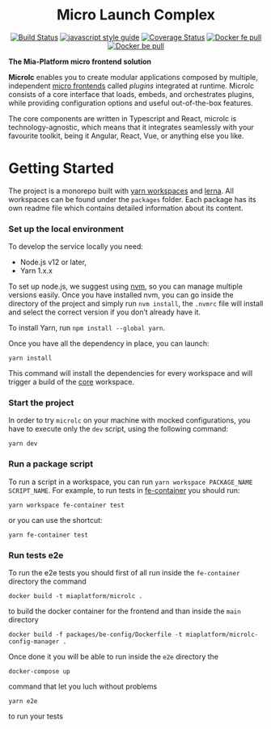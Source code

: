 <div align="center">

# Micro Launch Complex

[![Build Status][github-actions-svg]][github-actions]
[![javascript style guide][standard-mia-svg]][standard-mia]
[![Coverage Status][coverall-svg]][coverall-io]
[![Docker fe pull][docker-frontend-pull-svg]][docker-frontend-pull]
[![Docker be pull][docker-backend-pull-svg]][docker-backend-pull]

</div>

**The Mia-Platform micro frontend solution**

**Microlc** enables you to create modular applications composed by multiple, independent [micro frontends][micro-frontends]
called _plugins_ integrated at runtime. Microlc consists of a core interface that loads, embeds, and orchestrates plugins, while
providing configuration options and useful out-of-the-box features.

The core components are written in Typescript and React, microlc is technology-agnostic, which means that it integrates
seamlessly with your favourite toolkit, being it Angular, React, Vue, or anything else you like.

# Getting Started

The project is a monorepo built with [yarn workspaces][workspaces] and [lerna][lerna]. All workspaces can be found under
the `packages` folder. Each package has its own readme file which contains detailed information about its content.

### Set up the local environment

To develop the service locally you need:

- Node.js v12 or later,
- Yarn 1.x.x

To set up node.js, we suggest using [nvm][nvm], so you can manage multiple versions easily. Once you have installed nvm,
you can go inside the directory of the project and simply run `nvm install`, the `.nvmrc` file will install and select
the correct version if you don’t already have it.

To install Yarn, run `npm install --global yarn`.

Once you have all the dependency in place, you can launch:

```shell
yarn install
```

This command will install the dependencies for every workspace and will trigger a build of the [core](./packages/core/README.md)
workspace.

### Start the project

In order to try `microlc` on your machine with mocked configurations, you have to execute only the `dev` script, using the following command:

```shell
yarn dev
```

### Run a package script

To run a script in a workspace, you can run `yarn workspace PACKAGE_NAME SCRIPT_NAME`. For example, to run tests in
[fe-container](./packages/fe-container/README.md) you should run:

```shell
yarn workspace fe-container test
```

or you can use the shortcut:

```shell
yarn fe-container test
```

### Run tests e2e

To run the e2e tests you should first of all run inside the `fe-container` directory the command

```shell
docker build -t miaplatform/microlc .
```

to build the docker container for the frontend and than inside the `main` directory

```shell
docker build -f packages/be-config/Dockerfile -t miaplatform/microlc-config-manager .
```

Once done it you will be able to run inside the `e2e` directory the

```shell
docker-compose up
```

command that let you luch without problems

```shell
yarn e2e
```

to run your tests

[micro-frontends]: https://micro-frontends.org/
[workspaces]: https://classic.yarnpkg.com/en/docs/workspaces/
[lerna]: https://github.com/lerna/lerna
[nvm]: https://github.com/creationix/nvm
[mock-server]: https://github.com/staticdeploy/mock-server
[standard-mia-svg]: https://img.shields.io/badge/code_style-standard--mia-orange.svg
[standard-mia]: https://github.com/mia-platform/eslint-config-mia
[coverall-svg]: https://coveralls.io/repos/github/mia-platform/microlc/badge.svg
[coverall-io]: https://coveralls.io/github/mia-platform/microlc
[docker-frontend-pull]: https://hub.docker.com/r/miaplatform/microlc
[docker-frontend-pull-svg]: https://img.shields.io/docker/pulls/miaplatform/microlc
[docker-backend-pull]: https://hub.docker.com/r/miaplatform/microlc-config-manager
[docker-backend-pull-svg]: https://img.shields.io/docker/pulls/miaplatform/microlc-config-manager
[github-actions]: https://github.com/mia-platform/microlc/actions
[github-actions-svg]: https://img.shields.io/github/workflow/status/mia-platform/microlc/Node.js%20fe-container%20CI
